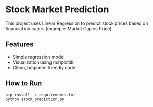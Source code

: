 # Stock Market Prediction

This project uses Linear Regression to predict stock prices based on financial indicators (example: Market Cap vs Price).

## Features
- Simple regression model
- Visualization using matplotlib
- Clean, beginner-friendly code

## How to Run
```bash
pip install -r requirements.txt
python stock_prediction.py
